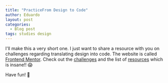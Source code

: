 ```yaml
---
title: "PracticeFrom Design to Code"
author: Eduardo
layout: post
categories:
  - Blog post
tags: studies design
---
```

I'll make this a very short one. I just want to share a resource with you on challenges regarding translating design into code. The website is called [Frontend Mentor](https://www.frontendmentor.io/). Check out the [challenges](https://www.frontendmentor.io/challenges) and the list of [resources](https://www.frontendmentor.io/resources) which is insane!! 😱 

Have fun! 🙂